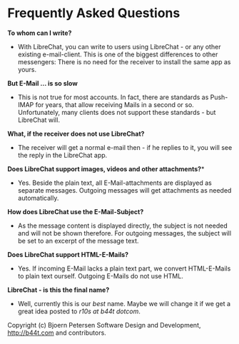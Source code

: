Frequently Asked Questions
================================================================================

**To whom can I write?**

- With LibreChat, you can write to users using LibreChat - or any other existing
  e-mail-client.  This is one of the biggest differences to other messengers:
  There is no need for the receiver to install the same app as yours.
  
**But E-Mail ... is so slow**

- This is not true for most accounts. In fact, there are standards as Push-IMAP
  for years, that allow receiving Mails in a second or so.  
  Unfortunately, many clients does not support these standards - but LibreChat 
  will.

**What, if the receiver does not use LibreChat?**

- The receiver will get a normal e-mail then - if he replies to it, you will
  see the reply in the LibreChat app.

**Does LibreChat support images, videos and other attachments?***

- Yes. Beside the plain text, all E-Mail-attachments are displayed as separate
  messages.  Outgoing messages will get attachments as needed automatically.

**How does LibreChat use the E-Mail-Subject?**

- As the message content is displayed directly, the subject is not needed and will
  not be shown therefore.  For outgoing messages, the subject will be set to an
  excerpt of the message text.

**Does LibreChat support HTML-E-Mails?**

- Yes.  If incoming E-Mail lacks a plain text part, we convert HTML-E-Mails to 
  plain text ourself.  Outgoing E-Mails do not use HTML. 

**LibreChat - is this the final name?**

- Well, currently this is our _best_ name.  Maybe we will change it if we get
  a great idea posted to _r10s at b44t dotcom_.


Copyright (c) Bjoern Petersen Software Design and Development,
http://b44t.com and contributors.
